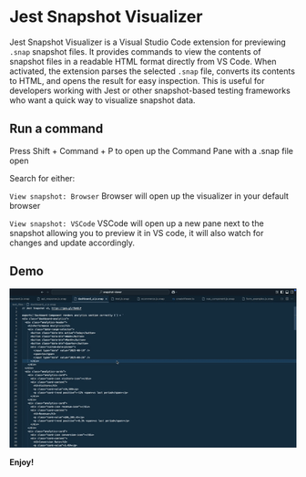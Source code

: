 # Jest Snapshot Visualizer

Jest Snapshot Visualizer is a Visual Studio Code extension for previewing `.snap` snapshot files. It provides commands to view the contents of snapshot files in a readable HTML format directly from VS Code. When activated, the extension parses the selected `.snap` file, converts its contents to HTML, and opens the result for easy inspection. This is useful for developers working with Jest or other snapshot-based testing frameworks who want a quick way to visualize snapshot data.

## Run a command

Press Shift + Command + P to open up the Command Pane with a .snap file open

Search for either:

`View snapshot: Browser`
Browser will open up the visualizer in your default browser

`View snapshot: VSCode`
VSCode will open up a new pane next to the snapshot allowing you to preview it in VS code, it will also watch for changes and update accordingly.

## Demo

![Extension Demo](./output.gif)

**Enjoy!**
